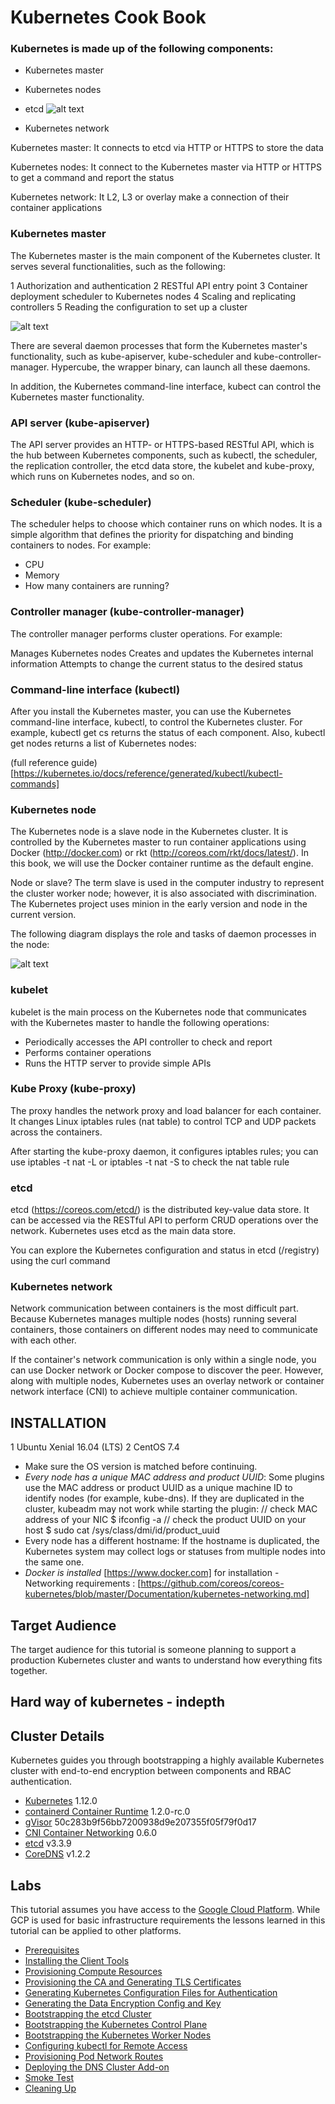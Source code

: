 # Kubernetes Cook Book 
### Kubernetes is made up of the following components:

- Kubernetes master 

- Kubernetes nodes

- etcd
![alt text](https://github.com/Aslamlatheef/Kubernetes/blob/master/Images/kubernetes-architecture.png)
- Kubernetes network

Kubernetes master: It connects to etcd via HTTP or HTTPS to store the data

Kubernetes nodes: It connect to the Kubernetes master via HTTP or HTTPS to get a command and report the status

Kubernetes network: It L2, L3 or overlay make a connection of their container applications

### Kubernetes master
The Kubernetes master is the main component of the Kubernetes cluster. It serves several functionalities, such as the following:

1 Authorization and authentication
2 RESTful API entry point
3 Container deployment scheduler to Kubernetes nodes
4 Scaling and replicating controllers
5 Reading the configuration to set up a cluster

![alt text](https://github.com/Aslamlatheef/Kubernetes/blob/master/Images/d05d8b65-158f-4a4b-8a4c-b9cf00ef1133.jpg)


There are several daemon processes that form the Kubernetes master's functionality, such as kube-apiserver, kube-scheduler and kube-controller-manager. Hypercube, the wrapper binary, can launch all these daemons.

In addition, the Kubernetes command-line interface, kubect can control the Kubernetes master functionality.

### API server (kube-apiserver)
The API server provides an HTTP- or HTTPS-based RESTful API, which is the hub between Kubernetes components, such as kubectl, the scheduler, the replication controller, the etcd data store, the kubelet and kube-proxy, which runs on Kubernetes nodes, and so on.

### Scheduler (kube-scheduler)
The scheduler helps to choose which container runs on which nodes. It is a simple algorithm that defines the priority for dispatching and binding containers to nodes. For example:

- CPU
- Memory
- How many containers are running?

### Controller manager (kube-controller-manager)
The controller manager performs cluster operations. For example:

Manages Kubernetes nodes
Creates and updates the Kubernetes internal information
Attempts to change the current status to the desired status

### Command-line interface (kubectl)
After you install the Kubernetes master, you can use the Kubernetes command-line interface, kubectl, to control the Kubernetes cluster. For example, kubectl get cs returns the status of each component. Also, kubectl get nodes returns a list of Kubernetes nodes:

(full reference guide)[https://kubernetes.io/docs/reference/generated/kubectl/kubectl-commands] 

### Kubernetes node
The Kubernetes node is a slave node in the Kubernetes cluster. It is controlled by the Kubernetes master to run container applications using Docker (http://docker.com) or rkt (http://coreos.com/rkt/docs/latest/). In this book, we will use the Docker container runtime as the default engine.

Node or slave?
The term slave is used in the computer industry to represent the cluster worker node; however, it is also associated with discrimination. The Kubernetes project uses minion in the early version and node in the current version.

The following diagram displays the role and tasks of daemon processes in the node:

![alt text](https://github.com/Aslamlatheef/Kubernetes/blob/master/Images/images.png)

### kubelet
kubelet is the main process on the Kubernetes node that communicates with the Kubernetes master to handle the following operations:

- Periodically accesses the API controller to check and report
- Performs container operations
- Runs the HTTP server to provide simple APIs

### Kube Proxy (kube-proxy)
The proxy handles the network proxy and load balancer for each container. It changes Linux iptables rules (nat table) to control TCP and UDP packets across the containers.

After starting the kube-proxy daemon, it configures iptables rules; you can use iptables -t nat -L or iptables -t nat -S to check the nat table rule

### etcd
etcd (https://coreos.com/etcd/) is the distributed key-value data store. It can be accessed via the RESTful API to perform CRUD operations over the network. Kubernetes uses etcd as the main data store.

You can explore the Kubernetes configuration and status in etcd (/registry) using the curl command

### Kubernetes network
Network communication between containers is the most difficult part. Because Kubernetes manages multiple nodes (hosts) running several containers, those containers on different nodes may need to communicate with each other.

If the container's network communication is only within a single node, you can use Docker network or Docker compose to discover the peer. However, along with multiple nodes, Kubernetes uses an overlay network or container network interface (CNI) to achieve multiple container communication.

 ## INSTALLATION
1 Ubuntu Xenial 16.04 (LTS)
2 CentOS 7.4
- Make sure the OS version is matched before continuing. 
- *Every node has a unique MAC address and product UUID*: Some plugins use the MAC address or product UUID as a unique machine ID to identify nodes (for example, kube-dns). If they are duplicated in the cluster, kubeadm may not work while starting the plugin:
// check MAC address of your NIC
$ ifconfig -a
// check the product UUID on your host
$ sudo cat /sys/class/dmi/id/product_uuid
- Every node has a different hostname: If the hostname is duplicated, the Kubernetes system may collect logs or statuses from multiple nodes into the same one.
- *Docker is installed* [https://www.docker.com] for installation 
-Networking requirements : [https://github.com/coreos/coreos-kubernetes/blob/master/Documentation/kubernetes-networking.md]



## Target Audience

The target audience for this tutorial is someone planning to support a production Kubernetes cluster and wants to understand how everything fits together.


## Hard way of kubernetes - indepth 

## Cluster Details

Kubernetes guides you through bootstrapping a highly available Kubernetes cluster with end-to-end encryption between components and RBAC authentication.

* [Kubernetes](https://github.com/kubernetes/kubernetes) 1.12.0
* [containerd Container Runtime](https://github.com/containerd/containerd) 1.2.0-rc.0
* [gVisor](https://github.com/google/gvisor) 50c283b9f56bb7200938d9e207355f05f79f0d17
* [CNI Container Networking](https://github.com/containernetworking/cni) 0.6.0
* [etcd](https://github.com/coreos/etcd) v3.3.9
* [CoreDNS](https://github.com/coredns/coredns) v1.2.2

## Labs

This tutorial assumes you have access to the [Google Cloud Platform](https://cloud.google.com). While GCP is used for basic infrastructure requirements the lessons learned in this tutorial can be applied to other platforms.

* [Prerequisites](docs/01-prerequisites.md)
* [Installing the Client Tools](docs/02-client-tools.md)
* [Provisioning Compute Resources](docs/03-compute-resources.md)
* [Provisioning the CA and Generating TLS Certificates](docs/04-certificate-authority.md)
* [Generating Kubernetes Configuration Files for Authentication](docs/05-kubernetes-configuration-files.md)
* [Generating the Data Encryption Config and Key](docs/06-data-encryption-keys.md)
* [Bootstrapping the etcd Cluster](docs/07-bootstrapping-etcd.md)
* [Bootstrapping the Kubernetes Control Plane](docs/08-bootstrapping-kubernetes-controllers.md)
* [Bootstrapping the Kubernetes Worker Nodes](docs/09-bootstrapping-kubernetes-workers.md)
* [Configuring kubectl for Remote Access](docs/10-configuring-kubectl.md)
* [Provisioning Pod Network Routes](docs/11-pod-network-routes.md)
* [Deploying the DNS Cluster Add-on](docs/12-dns-addon.md)
* [Smoke Test](docs/13-smoke-test.md)
* [Cleaning Up](docs/14-cleanup.md)


